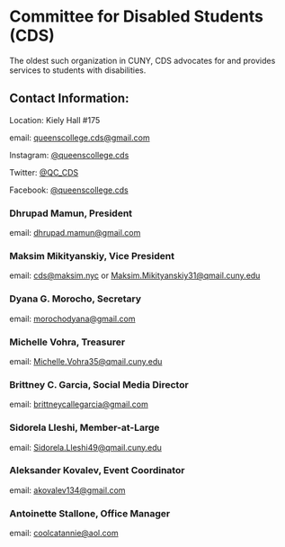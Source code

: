 # Committee for Disabled Students (CDS)
The oldest such organization in CUNY, CDS advocates for and provides services to students with disabilities.

## Contact Information:
Location: Kiely Hall #175

email: [queenscollege.cds@gmail.com](mailto:queenscollege.cds@gmail.com)

Instagram: [@queenscollege.cds](https://www.instagram.com/queenscollege.cds)

Twitter: [@QC_CDS](https://www.twitter.com/QC_CDS)

Facebook: [@queenscollege.cds](https://www.facebook.com/queenscollege.cds)


### Dhrupad Mamun, President
email: [dhrupad.mamun@gmail.com](mailto:dhrupad.mamun@gmail.com)

### Maksim Mikityanskiy, Vice President
email: [cds@maksim.nyc](mailto:cds@maksim.nyc) or [Maksim.Mikityanskiy31@qmail.cuny.edu](mailto:Maksim.Mikityanskiy31@qmail.cuny.edu)

### Dyana G. Morocho, Secretary
email: [morochodyana@gmail.com](mailto:morochodyana@gmail.com)

### Michelle Vohra, Treasurer
email: [Michelle.Vohra35@qmail.cuny.edu](mailto:Michelle.Vohra35@qmail.cuny.edu)

### Brittney C. Garcia, Social Media Director
email: [brittneycallegarcia@gmail.com](mailto:brittneycallegarcia@gmail.com)

### Sidorela Lleshi, Member-at-Large
email: [Sidorela.Lleshi49@qmail.cuny.edu](mailto:Sidorela.Lleshi49@qmail.cuny.edu)

### Aleksander Kovalev, Event Coordinator
email: [akovalev134@gmail.com](mailto:akovalev134@gmail.com)

### Antoinette Stallone, Office Manager
email: [coolcatannie@aol.com](mailto:coolcatannie@aol.com)

